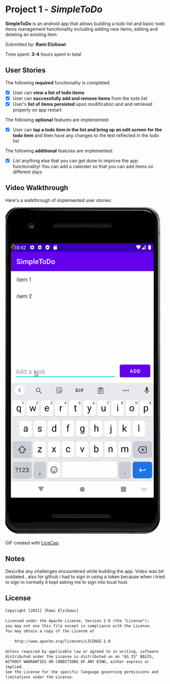 # Project 1 - *SimpleToDo*

**SimpleToDo** is an android app that allows building a todo list and basic todo items management functionality including adding new items, editing and deleting an existing item.

Submitted by: **Rami Elzibawi**

Time spent: **3-4** hours spent in total

## User Stories

The following **required** functionality is completed:

* [x] User can **view a list of todo items**
* [x] User can **successfully add and remove items** from the todo list
* [x] User's **list of items persisted** upon modification and and retrieved properly on app restart

The following **optional** features are implemented:

* [x] User can **tap a todo item in the list and bring up an edit screen for the todo item** and then have any changes to the text reflected in the todo list

The following **additional** features are implemented:

* [x] List anything else that you can get done to improve the app functionality!
You can add a calender so that you can add items on different days
## Video Walkthrough

Here's a walkthrough of implemented user stories:

![](https://github.com/Ramiel-zibawi/SimpleToDo/blob/fdb061976d060a38673da97e86827d53ada5e9c3/walkthrough.gif)

GIF created with [LiceCap](http://www.cockos.com/licecap/).

## Notes

Describe any challenges encountered while building the app.
Video was bit outdated , also for github i had to sign in using a token because when i tried to sign in normally it kept asking me to sign into local host.

## License

    Copyright [2021] [Rami Elzibawi]

    Licensed under the Apache License, Version 2.0 (the "License");
    you may not use this file except in compliance with the License.
    You may obtain a copy of the License at

        http://www.apache.org/licenses/LICENSE-2.0

    Unless required by applicable law or agreed to in writing, software
    distributed under the License is distributed on an "AS IS" BASIS,
    WITHOUT WARRANTIES OR CONDITIONS OF ANY KIND, either express or implied.
    See the License for the specific language governing permissions and
    limitations under the License.
